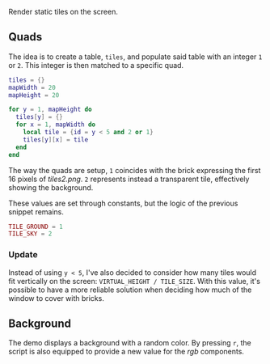 Render static tiles on the screen.

## Quads

The idea is to create a table, `tiles`, and populate said table with an integer `1` or `2`. This integer is then matched to a specific quad.

```lua
tiles = {}
mapWidth = 20
mapHeight = 20

for y = 1, mapHeight do
  tiles[y] = {}
  for x = 1, mapWidth do
    local tile = {id = y < 5 and 2 or 1}
    tiles[y][x] = tile
  end
end
```

The way the quads are setup, `1` coincides with the brick expressing the first 16 pixels of _tiles2.png_. `2` represents instead a transparent tile, effectively showing the background.

These values are set through constants, but the logic of the previous snippet remains.

```lua
TILE_GROUND = 1
TILE_SKY = 2
```

### Update

Instead of using `y < 5`, I've also decided to consider how many tiles would fit vertically on the screen: `VIRTUAL_HEIGHT / TILE_SIZE`. With this value, it's possible to have a more reliable solution when deciding how much of the window to cover with bricks.

## Background

The demo displays a background with a random color. By pressing `r`, the script is also equipped to provide a new value for the _rgb_ components.
